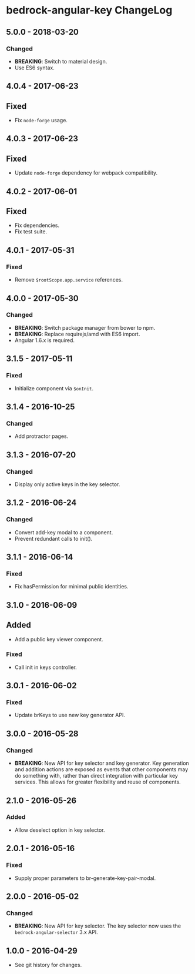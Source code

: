 # bedrock-angular-key ChangeLog

## 5.0.0 - 2018-03-20

### Changed
- **BREAKING**: Switch to material design.
- Use ES6 syntax.

## 4.0.4 - 2017-06-23

## Fixed
- Fix `node-forge` usage.

## 4.0.3 - 2017-06-23

## Fixed
- Update `node-forge` dependency for webpack compatibility.

## 4.0.2 - 2017-06-01

## Fixed
- Fix dependencies.
- Fix test suite.

## 4.0.1 - 2017-05-31

### Fixed
- Remove `$rootScope.app.service` references.

## 4.0.0 - 2017-05-30

### Changed
- **BREAKING**: Switch package manager from bower to npm.
- **BREAKING**: Replace requirejs/amd with ES6 import.
- Angular 1.6.x is required.

## 3.1.5 - 2017-05-11

### Fixed
- Initialize component via `$onInit`.

## 3.1.4 - 2016-10-25

### Changed
- Add protractor pages.

## 3.1.3 - 2016-07-20

### Changed
- Display only active keys in the key selector.

## 3.1.2 - 2016-06-24

### Changed
- Convert add-key modal to a component.
- Prevent redundant calls to init().

## 3.1.1 - 2016-06-14

### Fixed
- Fix hasPermission for minimal public identities.

## 3.1.0 - 2016-06-09

## Added
- Add a public key viewer component.

### Fixed
- Call init in keys controller.

## 3.0.1 - 2016-06-02

### Fixed
- Update brKeys to use new key generator API.

## 3.0.0 - 2016-05-28

### Changed
- **BREAKING**: New API for key selector and key generator. Key
  generation and addition actions are exposed as events that
  other components may do something with, rather than direct
  integration with particular key services. This allows for
  greater flexibility and reuse of components.

## 2.1.0 - 2016-05-26

### Added
- Allow deselect option in key selector.

## 2.0.1 - 2016-05-16

### Fixed
- Supply proper parameters to br-generate-key-pair-modal.

## 2.0.0 - 2016-05-02

### Changed
- **BREAKING**: New API for key selector. The key selector now uses the
  `bedrock-angular-selector` 3.x API.

## 1.0.0 - 2016-04-29

- See git history for changes.
